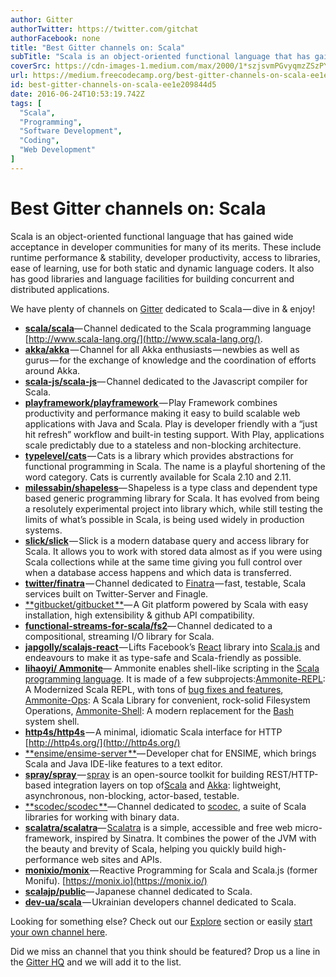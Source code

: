 ```yaml
---
author: Gitter
authorTwitter: https://twitter.com/gitchat
authorFacebook: none
title: "Best Gitter channels on: Scala"
subTitle: "Scala is an object-oriented functional language that has gained wide acceptance in developer communities for many of its merits. These in..."
coverSrc: https://cdn-images-1.medium.com/max/2000/1*szjsvmPGvyqmzZSzPYIXfw.png
url: https://medium.freecodecamp.org/best-gitter-channels-on-scala-ee1e209844d5
id: best-gitter-channels-on-scala-ee1e209844d5
date: 2016-06-24T10:53:19.742Z
tags: [
  "Scala",
  "Programming",
  "Software Development",
  "Coding",
  "Web Development"
]
---
```

# Best Gitter channels on: Scala

Scala is an object-oriented functional language that has gained wide acceptance in developer communities for many of its merits. These include runtime performance & stability, developer productivity, access to libraries, ease of learning, use for both static and dynamic language coders. It also has good libraries and language facilities for building concurrent and distributed applications.

We have plenty of channels on [Gitter](https://gitter.im/) dedicated to Scala — dive in & enjoy!

*   [**scala/scala**](https://gitter.im/scala/scala?utm_source=blog&utm_medium=content&utm_campaign=scala)— Channel dedicated to the Scala programming language [http://www.scala-lang.org/](http://www.scala-lang.org/).
*   [**akka/akka**](https://gitter.im/akka/akka?utm_source=blog&utm_medium=content&utm_campaign=scala) — Channel for all Akka enthusiasts — newbies as well as gurus — for the exchange of knowledge and the coordination of efforts around Akka.
*   [**scala-js/scala-js**](https://gitter.im/scala-js/scala-js?utm_source=blog&utm_medium=content&utm_campaign=scala)— Channel dedicated to the Javascript compiler for Scala.
*   [**playframework/playframework** ](https://gitter.im/playframework/playframework?utm_source=blog&utm_medium=content&utm_campaign=scala)— Play Framework combines productivity and performance making it easy to build scalable web applications with Java and Scala. Play is developer friendly with a “just hit refresh” workflow and built-in testing support. With Play, applications scale predictably due to a stateless and non-blocking architecture.
*   [**typelevel/cats**](https://gitter.im/typelevel/cats?utm_source=blog&utm_medium=content&utm_campaign=scala) — Cats is a library which provides abstractions for functional programming in Scala. The name is a playful shortening of the word category. Cats is currently available for Scala 2.10 and 2.11.
*   [**milessabin/shapeless**](https://gitter.im/milessabin/shapeless?utm_source=blog&utm_medium=content&utm_campaign=scala)— Shapeless is a type class and dependent type based generic programming library for Scala. It has evolved from being a resolutely experimental project into library which, while still testing the limits of what’s possible in Scala, is being used widely in production systems.
*   [**slick/slick**](https://gitter.im/slick/slick?utm_source=blog&utm_medium=content&utm_campaign=scala) — Slick is a modern database query and access library for Scala. It allows you to work with stored data almost as if you were using Scala collections while at the same time giving you full control over when a database access happens and which data is transferred.
*   [**twitter/finatra**](https://gitter.im/twitter/finatra?utm_source=blog&utm_medium=content&utm_campaign=scala) — Channel dedicated to [Finatra](https://twitter.github.io/finatra/) — fast, testable, Scala services built on Twitter-Server and Finagle.
*   [**gitbucket/gitbucket **](https://gitter.im/gitbucket/gitbucket?utm_source=blog&utm_medium=content&utm_campaign=scala)— A Git platform powered by Scala with easy installation, high extensibility & github API compatibility.
*   [**functional-streams-for-scala/fs2**](https://gitter.im/functional-streams-for-scala/fs2)— Channel dedicated to a compositional, streaming I/O library for Scala.
*   [**japgolly/scalajs-react** ](https://gitter.im/japgolly/scalajs-react?utm_source=blog&utm_medium=content&utm_campaign=scala)— Lifts Facebook’s [React](https://facebook.github.io/react/) library into [Scala.js](http://www.scala-js.org/) and endeavours to make it as type-safe and Scala-friendly as possible.
*   [**lihaoyi/ Ammonite**](https://gitter.im/lihaoyi/Ammonite?utm_source=blog&utm_medium=content&utm_campaign=scala)— Ammonite enables shell-like scripting in the [Scala programming language](https://www.scala-lang.org/). It is made of a few subprojects:[Ammonite-REPL](http://www.lihaoyi.com/Ammonite/#Ammonite-REPL): A Modernized Scala REPL, with tons of [bug fixes and features](http://www.lihaoyi.com/Ammonite/#Features), [Ammonite-Ops](http://www.lihaoyi.com/Ammonite/#Ammonite-Ops): A Scala Library for convenient, rock-solid Filesystem Operations, [Ammonite-Shell](http://www.lihaoyi.com/Ammonite/#Ammonite-Shell): A modern replacement for the [Bash](https://en.wikipedia.org/wiki/Bash_%28Unix_shell%29) system shell.
*   [**http4s/http4s**](https://gitter.im/http4s/http4s?utm_source=blog&utm_medium=content&utm_campaign=scala) — A minimal, idiomatic Scala interface for HTTP [http://http4s.org/](http://http4s.org/)
*   [**ensime/ensime-server **](https://gitter.im/ensime/ensime-server?utm_source=blog&utm_medium=content&utm_campaign=scala)— Developer chat for ENSIME, which brings Scala and Java IDE-like features to a text editor.
*   [**spray/spray** ](https://gitter.im/spray/spray?utm_source=blog&utm_medium=content&utm_campaign=scala)— [spray](http://spray.io) is an open-source toolkit for building REST/HTTP-based integration layers on top of[Scala](http://www.scala-lang.org/) and [Akka](http://akka.io/): lightweight, asynchronous, non-blocking, actor-based, testable.
*   [**scodec/scodec **](https://gitter.im/scodec/scodec?utm_source=blog&utm_medium=content&utm_campaign=scala)— Channel dedicated to [scodec](http://scodec.org), a suite of Scala libraries for working with binary data.
*   [**scalatra/scalatra**](https://gitter.im/scalatra/scalatra?utm_source=blog&utm_medium=content&utm_campaign=scala)— [Scalatra](http://scalatra.org) is a simple, accessible and free web micro-framework, inspired by Sinatra. It combines the power of the JVM with the beauty and brevity of Scala, helping you quickly build high-performance web sites and APIs.
*   [**monixio/monix** ](https://gitter.im/monixio/monix?utm_source=blog&utm_medium=content&utm_campaign=scala)— Reactive Programming for Scala and Scala.js (former Monifu). [https://monix.io](https://monix.io/)
*   [**scalajp/public**](https://gitter.im/scalajp/public?utm_source=blog&utm_medium=content&utm_campaign=scala)— Japanese channel dedicated to Scala.
*   [**dev-ua/scala** ](https://gitter.im/dev-ua/scala?utm_source=blog&utm_medium=content&utm_campaign=scala)— Ukrainian developers channel dedicated to Scala.

Looking for something else? Check out our [Explore](https://gitter.im/explore/tags/javascript,php,ruby) section or easily [start your own channel here](https://gitter.im/home#createroom).

Did we miss an channel that you think should be featured? Drop us a line in the [Gitter HQ](https://gitter.im/gitterHQ/gitter) and we will add it to the list.









